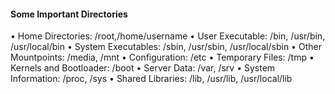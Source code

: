 #### Some Important Directories 

• Home Directories: /root,/home/username 
• User Executable: /bin, /usr/bin, /usr/local/bin 
• System Executables: /sbin, /usr/sbin, /usr/local/sbin 
• Other Mountpoints: /media, /mnt 
• Configuration: /etc 
• Temporary Files: /tmp 
• Kernels and Bootloader: /boot 
• Server Data: /var, /srv 
• System Information: /proc, /sys 
• Shared Libraries: /lib, /usr/lib, /usr/local/lib